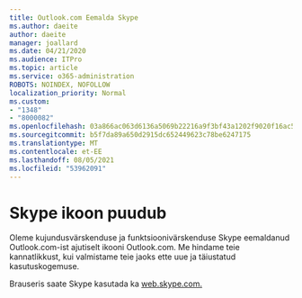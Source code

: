 ```yaml
---
title: Outlook.com Eemalda Skype
ms.author: daeite
author: daeite
manager: joallard
ms.date: 04/21/2020
ms.audience: ITPro
ms.topic: article
ms.service: o365-administration
ROBOTS: NOINDEX, NOFOLLOW
localization_priority: Normal
ms.custom:
- "1348"
- "8000082"
ms.openlocfilehash: 03a866ac063d6136a5069b22216a9f3bf43a1202f9020f16ac5edb7cf89ce9ba
ms.sourcegitcommit: b5f7da89a650d2915dc652449623c78be6247175
ms.translationtype: MT
ms.contentlocale: et-EE
ms.lasthandoff: 08/05/2021
ms.locfileid: "53962091"
---
```

# <a name="skype-icon-missing"></a>Skype ikoon puudub

Oleme kujundusvärskenduse ja funktsioonivärskenduse Skype eemaldanud Outlook.com-ist ajutiselt ikooni Outlook.com. Me hindame teie kannatlikkust, kui valmistame teie jaoks ette uue ja täiustatud kasutuskogemuse.

Brauseris saate Skype kasutada ka [web.skype.com.](https://web.skype.com/)
